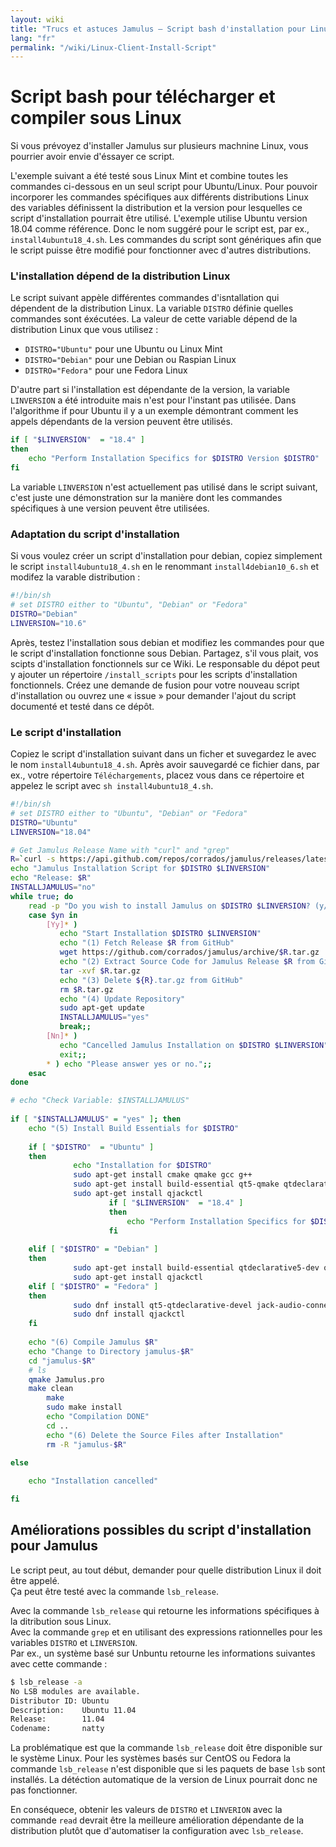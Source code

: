 ```yaml
---
layout: wiki
title: "Trucs et astuces Jamulus – Script bash d'installation pour Linux"
lang: "fr"
permalink: "/wiki/Linux-Client-Install-Script"
---
```



# Script bash pour télécharger et compiler sous Linux

Si vous prévoyez d'installer Jamulus sur plusieurs machnine Linux, vous pourrier avoir envie d'éssayer ce script.

L'exemple suivant a été testé sous Linux Mint et combine toutes les commandes ci-dessous en un seul script pour Ubuntu/Linux. Pour pouvoir incorporer les commandes spécifiques aux différents distributions Linux des variables définissent la distribution et la version pour lesquelles ce script d'installation pourrait être utilisé. L'exemple utilise Ubuntu version 18.04 comme référence. Donc le nom suggéré pour le script est, par ex., `install4ubuntu18_4.sh`. Les commandes du script sont génériques afin que le script puisse être modifié pour fonctionner avec d'autres distributions.

### L'installation dépend de la distribution Linux

Le script suivant appèle différentes commandes d'isntallation qui dépendent de la distribution Linux.
La variable `DISTRO` définie quelles commandes sont éxécutées. La valeur de cette variable dépend de la distribution Linux que vous utilisez :

* `DISTRO="Ubuntu"` pour une Ubuntu ou Linux Mint
* `DISTRO="Debian"` pour une Debian ou Raspian Linux
* `DISTRO="Fedora"` pour une Fedora Linux

D'autre part si l'installation est dépendante de la version, la variable `LINVERSION` a été introduite mais n'est pour l'instant pas utilisée. 
Dans l'algorithme if pour Ubuntu il y a un exemple démontrant comment les appels dépendants de la version peuvent être utilisés. 

```bash
if [ "$LINVERSION"  = "18.4" ]
then
    echo "Perform Installation Specifics for $DISTRO Version $DISTRO" 
fi  
```

La variable `LINVERSION` n'est actuellement pas utilisé dans le script suivant, c'est juste une démonstration sur la manière dont les commandes spécifiques à une version peuvent être utilisées.

### Adaptation du script d'installation
Si vous voulez créer un script d'installation pour debian, copiez simplement le script `install4ubuntu18_4.sh` en le renommant `install4debian10_6.sh` et modifez la varable distribution :

```bash
#!/bin/sh
# set DISTRO either to "Ubuntu", "Debian" or "Fedora"
DISTRO="Debian"
LINVERSION="10.6"
```

Après, testez l'installation sous debian et modifiez les commandes pour que le script d'installation fonctionne sous Debian. Partagez, s'il vous plait, vos scipts d'installation fonctionnels sur ce Wiki. Le responsable du dépot peut y ajouter un répertoire `/install_scripts` pour les scripts d'installation fonctionnels. Créez une demande de fusion pour votre nouveau script d'installation ou ouvrez une « issue » pour demander l'ajout du script documenté et testé dans ce dépôt. 

### Le script d'installation

Copiez le script d'installation suivant dans un ficher et suvegardez le avec le nom `install4ubuntu18_4.sh`. Après avoir sauvegardé ce fichier dans, par ex., votre répertoire `Téléchargements`, placez vous dans ce répertoire et appelez le script avec `sh install4ubuntu18_4.sh`.

```bash
#!/bin/sh
# set DISTRO either to "Ubuntu", "Debian" or "Fedora"
DISTRO="Ubuntu"
LINVERSION="18.04"

# Get Jamulus Release Name with "curl" and "grep"  
R=`curl -s https://api.github.com/repos/corrados/jamulus/releases/latest | grep -oP '"tag_name": "\K(.*)(?=")'` 
echo "Jamulus Installation Script for $DISTRO $LINVERSION"
echo "Release: $R"
INSTALLJAMULUS="no"
while true; do
    read -p "Do you wish to install Jamulus on $DISTRO $LINVERSION? (y/n) " yn
    case $yn in
        [Yy]* ) 
           echo "Start Installation $DISTRO $LINVERSION"
           echo "(1) Fetch Release $R from GitHub"
           wget https://github.com/corrados/jamulus/archive/$R.tar.gz 
           echo "(2) Extract Source Code for Jamulus Release $R from GitHub"
           tar -xvf $R.tar.gz
           echo "(3) Delete ${R}.tar.gz from GitHub"
           rm $R.tar.gz
           echo "(4) Update Repository"
           sudo apt-get update
           INSTALLJAMULUS="yes" 
           break;;
        [Nn]* ) 
           echo "Cancelled Jamulus Installation on $DISTRO $LINVERSION"
           exit;;
        * ) echo "Please answer yes or no.";;
    esac
done

# echo "Check Variable: $INSTALLJAMULUS"
	
if [ "$INSTALLJAMULUS" = "yes" ]; then     
	echo "(5) Install Build Essentials for $DISTRO"
	
	if [ "$DISTRO"  = "Ubuntu" ]
	then  
		      echo "Installation for $DISTRO" 
		      sudo apt-get install cmake qmake gcc g++ 
		      sudo apt-get install build-essential qt5-qmake qtdeclarative5-dev qt5-default qttools5-dev-tools libjack-jackd2-dev 
		      sudo apt-get install qjackctl
                      if [ "$LINVERSION"  = "18.4" ]
                      then
                          echo "Perform Installation Specifics for $DISTRO Version $DISTRO" 
                      fi  
	
  	elif [ "$DISTRO" = "Debian" ]
	then    
			  sudo apt-get install build-essential qtdeclarative5-dev qt5-default qttools5-dev-tools libjack-jackd2-dev 
			  sudo apt-get install qjackctl
	elif [ "$DISTRO" = "Fedora" ]
	then    
			  sudo dnf install qt5-qtdeclarative-devel jack-audio-connection-kit-dbus jack-audio-connection-kit-devel 
			  sudo dnf install qjackctl
	fi
           
	echo "(6) Compile Jamulus $R"
	echo "Change to Directory jamulus-$R" 
	cd "jamulus-$R"
	# ls
	qmake Jamulus.pro
	make clean
        make
        sudo make install
        echo "Compilation DONE"
        cd ..
        echo "(6) Delete the Source Files after Installation"
        rm -R "jamulus-$R"
           
else

	echo "Installation cancelled"

fi

```  

## Améliorations possibles du script d'installation pour Jamulus

Le script peut, au tout début, demander pour quelle distribution Linux il doit être appelé.  
Ça peut être testé avec la commande `lsb_release`.

Avec la commande `lsb_release` qui retourne les informations spécifiques à la ditribution sous Linux.    
Avec la commande `grep` et en utilisant des expressions rationnelles pour les variables `DISTRO` et `LINVERSION`.  
Par ex., un système basé sur Unbuntu retourne les informations suivantes avec cette commande :

```bash
$ lsb_release -a
No LSB modules are available.
Distributor ID: Ubuntu
Description:    Ubuntu 11.04
Release:        11.04
Codename:       natty
```

La problématique est que la commande `lsb_release` doit être disponible sur le système Linux. Pour les systèmes basés sur CentOS ou Fedora la commande `lsb_release` n'est disponible que si les paquets de base `lsb` sont installés. La détéction automatique de la version de Linux pourrait donc ne pas fonctionner.

En conséquece, obtenir les valeurs de `DISTRO` et `LINVERION` avec la commande `read` devrait être la meilleure amélioration dépendante de la distribution plutôt que d'automatiser la configuration avec `lsb_release`.
